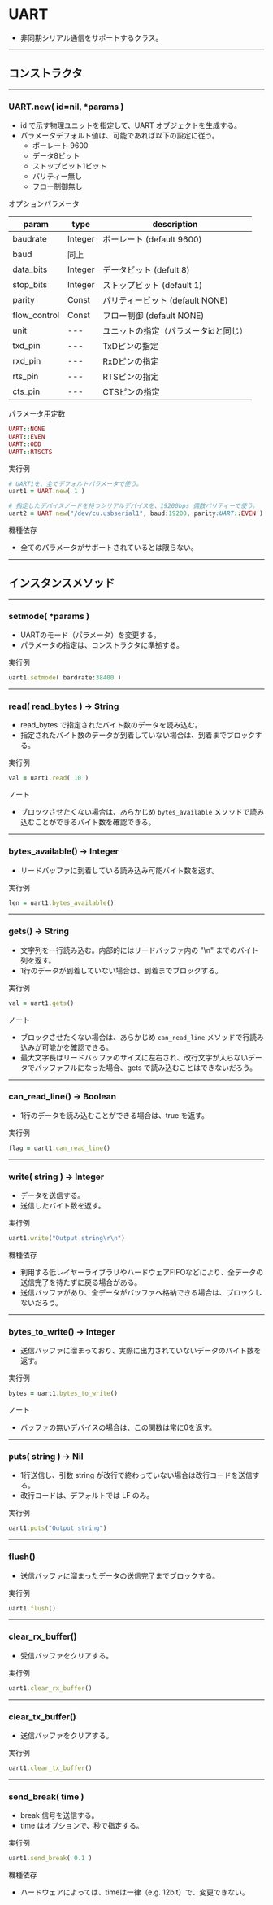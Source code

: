 # UART

* 非同期シリアル通信をサポートするクラス。

------------------------------------------------------------
## コンストラクタ
----------------------------------------
### UART.new( id=nil, *params )

* id で示す物理ユニットを指定して、UART オブジェクトを生成する。
* パラメータデフォルト値は、可能であれば以下の設定に従う。
  * ボーレート 9600
  * データ8ビット
  * ストップビット1ビット
  * パリティー無し
  * フロー制御無し

オプションパラメータ

| param | type | description |
|-|-|-|
| baudrate | Integer | ボーレート (default 9600) |
| baud | 同上 |
| data_bits | Integer | データビット (defult 8) |
| stop_bits | Integer | ストップビット (default 1) |
| parity | Const | パリティービット (default NONE) |
| flow_control | Const | フロー制御 (default NONE) |
| unit | --- | ユニットの指定（パラメータidと同じ） |
| txd_pin | --- | TxDピンの指定 |
| rxd_pin | --- | RxDピンの指定 |
| rts_pin | --- | RTSピンの指定 |
| cts_pin | --- | CTSピンの指定 |

パラメータ用定数
```ruby
UART::NONE
UART::EVEN
UART::ODD
UART::RTSCTS
```

実行例
```ruby
# UART1を、全てデフォルトパラメータで使う。
uart1 = UART.new( 1 )

# 指定したデバイスノードを持つシリアルデバイスを、19200bps 偶数パリティーで使う。
uart2 = UART.new("/dev/cu.usbserial1", baud:19200, parity:UART::EVEN )
```

機種依存
* 全てのパラメータがサポートされているとは限らない。


------------------------------------------------------------
## インスタンスメソッド
----------------------------------------
### setmode( *params )

* UARTのモード（パラメータ）を変更する。
* パラメータの指定は、コンストラクタに準拠する。

実行例
```ruby
uart1.setmode( bardrate:38400 )
```

----------------------------------------
### read( read_bytes ) -> String

* read_bytes で指定されたバイト数のデータを読み込む。
* 指定されたバイト数のデータが到着していない場合は、到着までブロックする。

実行例
```ruby
val = uart1.read( 10 )
```

ノート
* ブロックさせたくない場合は、あらかじめ `bytes_available` メソッドで読み込むことができるバイト数を確認できる。

----------------------------------------
### bytes_available() -> Integer

* リードバッファに到着している読み込み可能バイト数を返す。

実行例
```ruby
len = uart1.bytes_available()
```

----------------------------------------
### gets() -> String

* 文字列を一行読み込む。内部的にはリードバッファ内の "\n" までのバイト列を返す。
* 1行のデータが到着していない場合は、到着までブロックする。

実行例
```ruby
val = uart1.gets()
```

ノート
* ブロックさせたくない場合は、あらかじめ `can_read_line` メソッドで行読み込みが可能かを確認できる。
* 最大文字長はリードバッファのサイズに左右され、改行文字が入らないデータでバッファフルになった場合、gets で読み込むことはできないだろう。

----------------------------------------
### can_read_line() -> Boolean

* 1行のデータを読み込むことができる場合は、true を返す。

実行例
```ruby
flag = uart1.can_read_line()
```

----------------------------------------
### write( string ) -> Integer

* データを送信する。
* 送信したバイト数を返す。

実行例
```ruby
uart1.write("Output string\r\n")
```

機種依存
* 利用する低レイヤーライブラリやハードウェアFIFOなどにより、全データの送信完了を待たずに戻る場合がある。
* 送信バッファがあり、全データがバッファへ格納できる場合は、ブロックしないだろう。

----------------------------------------
### bytes_to_write() -> Integer

* 送信バッファに溜まっており、実際に出力されていないデータのバイト数を返す。

実行例
```ruby
bytes = uart1.bytes_to_write()
```

ノート
* バッファの無いデバイスの場合は、この関数は常に0を返す。

----------------------------------------
### puts( string ) -> Nil

* 1行送信し、引数 string が改行で終わっていない場合は改行コードを送信する。
* 改行コードは、デフォルトでは LF のみ。

実行例
```ruby
uart1.puts("Output string")
```

----------------------------------------
### flush()

* 送信バッファに溜まったデータの送信完了までブロックする。
  
実行例
```ruby
uart1.flush()
```

----------------------------------------
### clear_rx_buffer()

* 受信バッファをクリアする。

実行例
```ruby
uart1.clear_rx_buffer()
```

----------------------------------------
### clear_tx_buffer()

* 送信バッファをクリアする。

実行例
```ruby
uart1.clear_tx_buffer()
```

----------------------------------------
### send_break( time )

* break 信号を送信する。
* time はオプションで、秒で指定する。

実行例
```ruby
uart1.send_break( 0.1 )
```

機種依存
* ハードウェアによっては、timeは一律（e.g. 12bit）で、変更できない。
